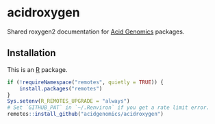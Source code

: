 # acidroxygen

Shared roxygen2 documentation for [Acid Genomics][] packages.

## Installation

This is an [R][] package.

```r
if (!requireNamespace("remotes", quietly = TRUE)) {
    install.packages("remotes")
}
Sys.setenv(R_REMOTES_UPGRADE = "always")
# Set `GITHUB_PAT` in `~/.Renviron` if you get a rate limit error.
remotes::install_github("acidgenomics/acidroxygen")
```

[acid genomics]: https://acidgenomics.com/
[r]: https://www.r-project.org/
